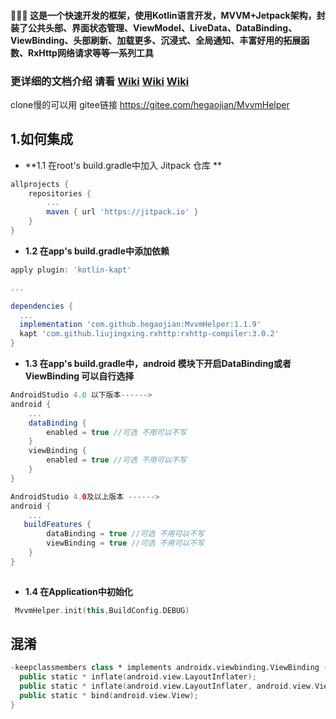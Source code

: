 #### :chicken::chicken::chicken: 这是一个快速开发的框架，使用Kotlin语言开发，MVVM+Jetpack架构，封装了公共头部、界面状态管理、ViewModel、LiveData、DataBinding、ViewBinding、头部刷新、加载更多、沉浸式、全局通知、丰富好用的拓展函数、RxHttp网络请求等等一系列工具


### 更详细的文档介绍 请看 [Wiki](https://github.com/hegaojian/MvvmHelper/wiki)   [Wiki](https://github.com/hegaojian/MvvmHelper/wiki)   [Wiki](https://github.com/hegaojian/MvvmHelper/wiki)

clone慢的可以用 gitee链接 https://gitee.com/hegaojian/MvvmHelper

## 1.如何集成

- **1.1 在root's build.gradle中加入 Jitpack 仓库 **

```gradle
allprojects {
    repositories {
        ...
        maven { url 'https://jitpack.io' }
    }
}
```

- **1.2 在app's build.gradle中添加依赖**

```gradle
apply plugin: 'kotlin-kapt'

...

dependencies {
  ...
  implementation 'com.github.hegaojian:MvvmHelper:1.1.9'
  kapt 'com.github.liujingxing.rxhttp:rxhttp-compiler:3.0.2'
}
```

- **1.3 在app's build.gradle中，android 模块下开启DataBinding或者ViewBinding 可以自行选择**

``` gradle
AndroidStudio 4.0 以下版本------>
android {
    ...
    dataBinding {
        enabled = true //可选 不用可以不写
    }
    viewBinding {
        enabled = true //可选 不用可以不写
    }
}

AndroidStudio 4.0及以上版本 ------>
android {
    ...
   buildFeatures {
        dataBinding = true //可选 不用可以不写
        viewBinding = true //可选 不用可以不写
    }
}
 
```

- **1.4 在Application中初始化**

```kotlin
 MvvmHelper.init(this,BuildConfig.DEBUG)
```


## 混淆

``` kotlin 
-keepclassmembers class * implements androidx.viewbinding.ViewBinding {
  public static * inflate(android.view.LayoutInflater);
  public static * inflate(android.view.LayoutInflater, android.view.ViewGroup, boolean);
  public static * bind(android.view.View);
}
```


